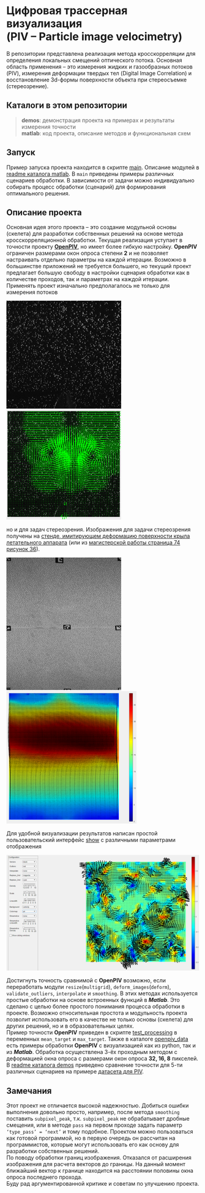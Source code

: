 # Цифровая трассерная визуализация <br> (PIV – Particle image velocimetry)
В репозитории представлена реализация метода кросскорреляции для определения
локальных смещений оптического потока. Основная область применения – это измерения
жидких и газообразных потоков (PIV), измерения деформации твердых тел
(Digital Image Correlation) и восстановление 3d-формы поверхности объекта при
стереосъемке (стереозрение).

## Каталоги в этом репозитории
>**demos**: демонстрация проекта на примерах и результаты измерения точности <br>
>**matlab**: код проекта, описание методов и функциональная схем

## Запуск
Пример запуска проекта находится в скрипте [main](/matlab/main.m).
Описание модулей в [readme каталога matlab](/matlab/README.md).
В `main` приведены примеры различных сценариев обработки.
В зависимости от задачи можно индивидуально собирать процесс
обработки (сценарий) для формирования оптимального решения.

## Описание проекта
Основная идея этого проекта – это создание модульной основы (скелета)
для разработки собственных решений на основе метода кросскорреляционной
обработки. Текущая реализация уступает в точности проекту [**OpenPIV**](https://openpiv.readthedocs.io/en/latest/index.html),
но имеет более гибкую настройку. **OpenPIV** ограничен размерами окон опроса
степени **2** и не позволяет настраивать отдельно параметры на каждой итерации.
Возможно в большинстве приложений не требуется большего, но текущий проект
предлагает большую свободу в настройки сценария обработки как в
количестве проходов, так и параметрах на каждой итерации. Применять
проект изначально предполагалось не только для измерения потоков

<p float="left">
<img src="/demos/VortexPair.gif" width="300" />
<img src="/demos/example_1.png" width="300" />
</p>

но и для задач стереозрения. Изображения для задачи стереозрения получены на
[стенде, имитирующем деформацию поверхности крыла летательного аппарата](https://github.com/Stergrim/Recalibration-of-a-stereo-pair-based-on-a-reprojection-error/tree/main)
(или из [магистерской работы страница 74 рисунок 36](/demos/DiplomMaster.pdf)).

<p float="left">
<img src="/demos/SheetSurface.gif" width="300" />
<img src="/demos/example_2.png" width="340" /> 
</p>

Для удобной визуализации результатов написан простой пользовательский интерфейс
[show](/matlab/show.m) с различными параметрами отображения

<p float="left">
<img src="/demos/example_3.png" width="640" />
</p>

Достигнуть точность сравнимой с **OpenPIV** возможно, если переработать
модули `resize`(`multigrid`), `deform_images`(`deform`), `validate_outliers`,
`interpolate` и `smoothing`. В этих методах используется простые обработки на
основе встроенных функций в ***Matlab***. Это сделано с целью более простого
понимания процесса обработки в проекте. Возможно относительная простота и
модульность проекта позволит использовать его в качестве не только основы
(скелета) для других решений, но и в образовательных целях. <br>
Пример точности **OpenPIV** приведен в скрипте [test_processing](/matlab/test_processing.m)
в переменных `mean_target` и `max_target`. Также в каталоге [openpiv_data](/demos/openpiv_data)
есть примеры обработки **OpenPIV** с визуализацией как из python,
так и из ***Matlab***. Обработка осуществлена 3-ёх проходным методом с деформацией
окна опроса с размерами окон опроса **32, 16, 8** пикселей. <br>
В [readme каталога demos](/demos/README.md) приведено сравнение точности
для 5-ти различных сценариев на примере [датасета для PIV](https://github.com/abrosua/cai-piv_dataset).

## Замечания
Этот проект не отличается высокой надежностью. Добиться ошибки выполнения довольно
просто, например, после метода `smoothing` поставить `subpixel_peak`, т.к.
`subpixel_peak` не обрабатывает дробные смещения, или в методе `pass` на первом
проходе задать параметр `‘type_pass’ = ‘next’` и тому подобное. Проектом можно
пользоваться как готовой программой, но в первую очередь он рассчитан на программистов,
которые могут использовать его как основу для разработки собственных решений. <br>
По поводу обработки границ изображения. Отказался от расширения изображения для
расчета векторов до границы. На данный момент ближайший вектор к границе
находится на расстоянии половины окна опроса последнего прохода. <br>
Буду рад аргументированной критике и советам по улучшению проекта.
